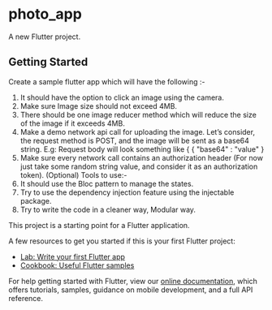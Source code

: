# photo_app

A new Flutter project.

## Getting Started

Create a sample flutter app which will have the following :-
1. It should have the option to click an image using the camera.
2. Make sure Image size should not exceed 4MB.
3. There should be one image reducer method which will reduce the size of the image if
it exceeds 4MB.
4. Make a demo network api call for uploading the image. Let’s consider, the request
method is POST, and the image will be sent as a base64 string.
E.g: Request body will look something like {
{
"base64" : "value"
}
5. Make sure every network call contains an authorization header (For now just take
some random string value, and consider it as an authorization token). (Optional)
Tools to use:-
1. It should use the Bloc pattern to manage the states.
2. Try to use the dependency injection feature using the injectable package.
3. Try to write the code in a cleaner way, Modular way.

This project is a starting point for a Flutter application.

A few resources to get you started if this is your first Flutter project:

- [Lab: Write your first Flutter app](https://flutter.dev/docs/get-started/codelab)
- [Cookbook: Useful Flutter samples](https://flutter.dev/docs/cookbook)

For help getting started with Flutter, view our
[online documentation](https://flutter.dev/docs), which offers tutorials,
samples, guidance on mobile development, and a full API reference.
